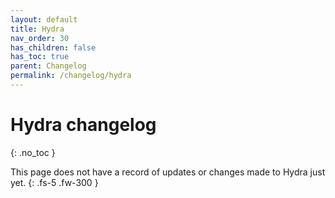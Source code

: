 ```yaml
---
layout: default
title: Hydra
nav_order: 30
has_children: false
has_toc: true
parent: Changelog
permalink: /changelog/hydra
---
```



# Hydra changelog
{: .no_toc }

This page does not have a record of updates or changes made to Hydra just yet.
{: .fs-5 .fw-300 }
